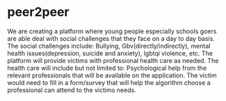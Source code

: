 # peer2peer
We are creating a platform where young people especially schools goers are able deal with social challenges that they face on a day to day basis. The social challenges include: Bullying, Gbv(directly/indirectly), mental health issues(depression, suicide and anxiety), lgbtqi violence, etc.   The platform will provide victims with professional health care as needed. The health care will include but not limited to: Psychological help from the relevant professionals that will be available on the application.  The victim would need to fill in a form/survey that will help the algorithm choose a professional can attend to the victims needs.

